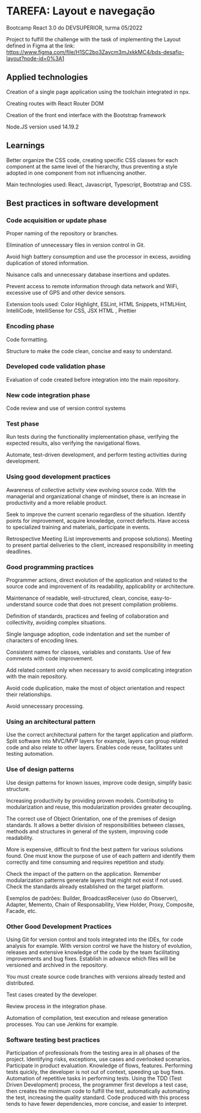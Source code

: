 # TAREFA: Layout e navegação

Bootcamp React 3.0 do DEVSUPERIOR, turma 05/2022

Project to fulfill the challenge with the task of implementing the Layout defined in Figma at the link:
https://www.figma.com/file/H1SC2bo3Zaycm3mJxkkMC4/bds-desafio-layout?node-id=0%3A1

## Applied technologies

Creation of a single page application using the toolchain integrated in npx.

Creating routes with React Router DOM

Creation of the front end interface with the Bootstrap framework

Node.JS version used 14.19.2

## Learnings

Better organize the CSS code, creating specific CSS classes for each component at the same level of the hierarchy, thus preventing a style adopted in one component from not influencing another.

Main technologies used: React, Javascript, Typescript, Bootstrap and CSS.

## Best practices in software development

### Code acquisition or update phase

Proper naming of the repository or branches.

Elimination of unnecessary files in version control in Git.

Avoid high battery consumption and use the processor in excess, avoiding duplication of stored information.

Nuisance calls and unnecessary database insertions and updates.

Prevent access to remote information through data network and WiFi, excessive use of GPS and other device sensors.

Extension tools used: Color Highlight, ESLint, HTML Snippets, HTMLHint,
IntelliCode, IntelliSense for CSS, JSX HTML <tags/>, Prettier

### Encoding phase

Code formatting.

Structure to make the code clean, concise and easy to understand.

### Developed code validation phase

Evaluation of code created before integration into the main repository.

### New code integration phase

Code review and use of version control systems

### Test phase

Run tests during the functionality implementation phase, verifying the expected results, also verifying the navigational flows.

Automate, test-driven development, and perform testing activities during development.

### Using good development practices

Awareness of collective activity view evolving source code.
With the managerial and organizational change of mindset, there is an increase in productivity and a more reliable product.

Seek to improve the current scenario regardless of the situation. Identify points for improvement, acquire knowledge, correct defects. Have access to specialized training and materials, participate in events.

Retrospective Meeting (List improvements and propose solutions).
Meeting to present partial deliveries to the client, increased responsibility in meeting deadlines.

### Good programming practices

Programmer actions, direct evolution of the application and related to the source code and improvement of its readability, applicability or architecture.

Maintenance of readable, well-structured, clean, concise, easy-to-understand source code that does not present compilation problems.

Definition of standards, practices and feeling of collaboration and collectivity, avoiding complex situations.

Single language adoption, code indentation and set the number of characters of encoding lines.

Consistent names for classes, variables and constants. Use of few comments with code improvement.

Add related content only when necessary to avoid complicating integration with the main repository.

Avoid code duplication, make the most of object orientation and respect their relationships.

Avoid unnecessary processing.

### Using an architectural pattern

Use the correct architectural pattern for the target application and platform. Split software into MVC/MVP layers for example, layers can group related code and also relate to other layers. Enables code reuse, facilitates unit testing automation.

### Use of design patterns

Use design patterns for known issues, improve code design, simplify basic structure.

Increasing productivity by providing proven models. Contributing to modularization and reuse, this modularization provides greater decoupling.

The correct use of Object Orientation, one of the premises of design standards. It allows a better division of responsibilities between classes, methods and structures in general of the system, improving code readability.

More is expensive, difficult to find the best pattern for various solutions found. One must know the purpose of use of each pattern and identify them correctly and time consuming and requires repetition and study.

Check the impact of the pattern on the application. Remember modularization patterns generate layers that might not exist if not used. Check the standards already established on the target platform.

Exemplos de padrões: Builder, BroadcastReceiver (uso do Observer), Adapter, Memento,
Chain of Responsability, View Holder, Proxy, Composite, Facade, etc.

### Other Good Development Practices

Using Git for version control and tools integrated into the IDEs, for code analysis for example. With version control we have the history of evolution, releases and extensive knowledge of the code by the team facilitating improvements and bug fixes. Establish in advance which files will be versioned and archived in the repository.

You must create source code branches with versions already tested and distributed.

Test cases created by the developer.

Review process in the integration phase.

Automation of compilation, test execution and release generation processes. You can use Jenkins for example.

### Software testing best practices

Participation of professionals from the testing area in all phases of the project.
Identifying risks, exceptions, use cases and overlooked scenarios.
Participate in product evaluation.
Knowledge of flows, features.
Performing tests quickly, the developer is not out of context, speeding up bug fixes.
Automation of repetitive tasks in performing tests.
Using the TDD (Test Driven Development) process, the programmer first develops a test case, then creates the minimum code to fulfill the test, automatically automating the test, increasing the quality standard.
Code produced with this process tends to have fewer dependencies, more concise, and easier to interpret.
